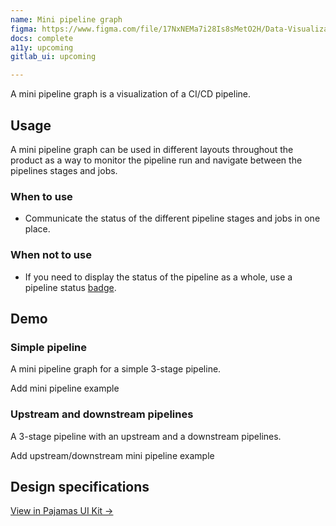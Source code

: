 ```yaml
---
name: Mini pipeline graph
figma: https://www.figma.com/file/17NxNEMa7i28Is8sMetO2H/Data-Visualization?node-id=1006%3A1674
docs: complete
a11y: upcoming
gitlab_ui: upcoming

---
```


A mini pipeline graph is a visualization of a CI/CD pipeline. 

## Usage

A mini pipeline graph can be used in different layouts throughout the product as a way to monitor the pipeline run and navigate between the pipelines stages and jobs.

### When to use

- Communicate the status of the different pipeline stages and jobs in one place.

### When not to use

- If you need to display the status of the pipeline as a whole, use a pipeline status [badge](/components/badge).

## Demo

### Simple pipeline

A mini pipeline graph for a simple 3-stage pipeline.

<todo>Add mini pipeline example</todo>

### Upstream and downstream pipelines

A 3-stage pipeline with an upstream and a downstream pipelines.

<todo>Add upstream/downstream mini pipeline example</todo>

## Design specifications

[View in Pajamas UI Kit →](https://www.figma.com/file/17NxNEMa7i28Is8sMetO2H/Data-Visualization?node-id=1006%3A1674)
